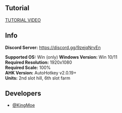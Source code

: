 
## Tutorial
[TUTORIAL VIDEO](https://www.youtube.com/watch?v=nwl4_jnJd48&t=4s)

## Info
**Discord Server:** https://discord.gg/9zejqNrvEn

**Supported OS:** Win (only)
**Windows Version:** Win 10/11\
**Required Resolution:** 1920x1080\
**Required Scale:** 100%\
**AHK Version:** AutoHotkey v2.0.19+  
**Units:** 2nd slot hill, 6th slot farm



## Developers

- [@KingMoe](https://discord.com/users/396754528910966802)
